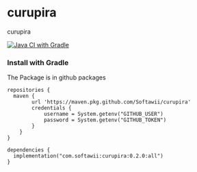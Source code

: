 # curupira
curupira

[![Java CI with Gradle](https://github.com/Softawii/curupira/actions/workflows/gradle.yml/badge.svg)](https://github.com/Softawii/curupira/actions/workflows/gradle.yml)


### Install with Gradle

The Package is in github packages

```
repositories {
  maven {
        url 'https://maven.pkg.github.com/Softawii/curupira'
        credentials {
            username = System.getenv("GITHUB_USER")
            password = System.getenv("GITHUB_TOKEN")
        }
    }
}
    
dependencies {   
  implementation("com.softawii:curupira:0.2.0:all")
}
```

